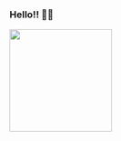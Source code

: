 ### Hello!! 👋🤞

<div>
  <a href="https://github.com/Ana-Paula-Souza">
  <img height="180em" src="https://github-readme-stats.vercel.app/api?username=Ana-Paula-Souza&show_icons=true&theme=highcontrast&include_all_commits=true&count_private=true"/>
</div>
  
  ##
  
